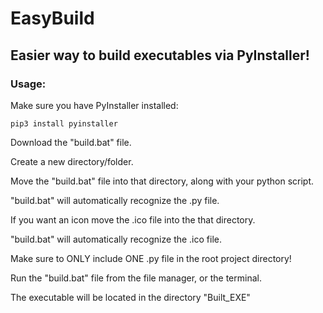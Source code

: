 # EasyBuild
<h2>Easier way to build executables via PyInstaller!</h2>

<h3>Usage:</h3>

Make sure you have PyInstaller installed:
```
pip3 install pyinstaller
```
<p>Download the "build.bat" file.</p>
<p>Create a new directory/folder.</p>
<p>Move the "build.bat" file into that directory, along with your python script.</p>
<p>"build.bat" will automatically recognize the .py file.</p>
<p>If you want an icon move the .ico file into the that directory.<p>
<p>"build.bat" will automatically recognize the .ico file.</p>
<p></p>Make sure to ONLY include ONE .py file in the root project directory!</p>
<p> </p>
<p>Run the "build.bat" file from the file manager, or the terminal.</p>
<p>The executable will be located in the directory "Built_EXE"</p>
